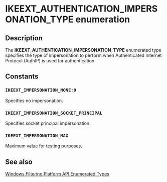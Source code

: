 # IKEEXT_AUTHENTICATION_IMPERSONATION_TYPE enumeration

## Description

The **IKEEXT_AUTHENTICATION_IMPERSONATION_TYPE** enumerated type specifies the type of impersonation to perform when Authenticated Internet Protocol (AuthIP) is used for authentication.

## Constants

### `IKEEXT_IMPERSONATION_NONE:0`

Specifies no impersonation.

### `IKEEXT_IMPERSONATION_SOCKET_PRINCIPAL`

Specifies socket principal impersonation.

### `IKEEXT_IMPERSONATION_MAX`

Maximum value for testing purposes.

## See also

[Windows Filtering Platform API Enumerated Types](https://learn.microsoft.com/windows/desktop/FWP/fwp-enums)